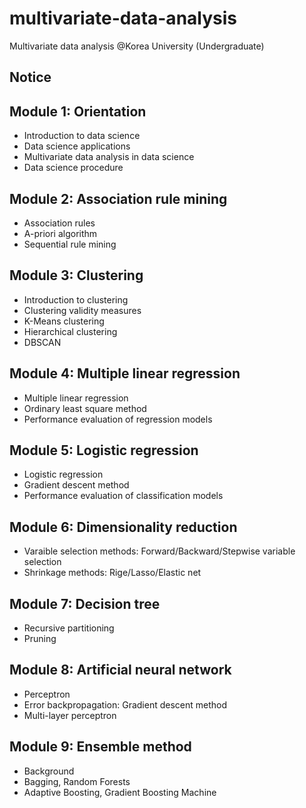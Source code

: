 # multivariate-data-analysis
Multivariate data analysis @Korea University (Undergraduate)

## Notice 

## Module 1: Orientation
* Introduction to data science
* Data science applications
* Multivariate data analysis in data science
* Data science procedure

## Module 2: Association rule mining
* Association rules
* A-priori algorithm
* Sequential rule mining

## Module 3: Clustering
* Introduction to clustering
* Clustering validity measures
* K-Means clustering
* Hierarchical clustering
* DBSCAN

## Module 4: Multiple linear regression
* Multiple linear regression
* Ordinary least square method
* Performance evaluation of regression models

## Module 5: Logistic regression
* Logistic regression
* Gradient descent method
* Performance evaluation of classification models

## Module 6: Dimensionality reduction
* Varaible selection methods: Forward/Backward/Stepwise variable selection
* Shrinkage methods: Rige/Lasso/Elastic net

## Module 7: Decision tree
* Recursive partitioning
* Pruning

## Module 8: Artificial neural network 
* Perceptron
* Error backpropagation: Gradient descent method
* Multi-layer perceptron

## Module 9: Ensemble method 
* Background
* Bagging, Random Forests
* Adaptive Boosting, Gradient Boosting Machine
